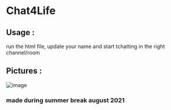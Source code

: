 # Chat4Life

## Usage :
run the html file, update your name and start tchatting in the right channel/room

## Pictures :
![image](https://user-images.githubusercontent.com/63594070/130481992-85f1389c-8a74-400e-9cc4-28e8218b71be.png)


### made during summer break august 2021

